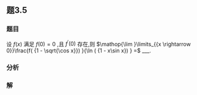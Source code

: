 ## 题3.5
### 题目
设 $f( x)$ 满足 $f( 0)  = 0$ ,且 ${f}^{\prime }( 0)$ 存在,则 $\mathop{\lim }\limits_{{x \rightarrow  0}}\frac{f( {1 - \sqrt{\cos x}}) }{\ln ( {1 - x\sin x}) } =$ ___.
### 分析

### 解